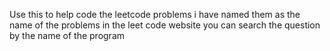 Use this to help code the leetcode problems i have named them as the name of the problems in the leet code website you can search the question by the name of the program
